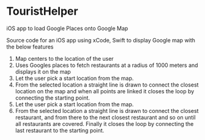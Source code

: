 # TouristHelper
iOS app to load Google Places onto Google Map

Source code for an iOS app using xCode, Swift to display Google map with the below features

1. Map centers to the location of the user
2. Uses Googles places to fetch restaurants at a radius of 1000 meters and displays it on the map
3. Let the user pick a start location from the map. 
4. From the selected location a straight line is drawn to connect the closest location on the map and when all points are linked it closes the loop by connecting the starting point.
3. Let the user pick a start location from the map.
4. From the selected location a straight line is drawn to connect the closest restaurant, and from there to the next closest restaurant and so on until all restaurants are covered. Finally it closes the loop by connecting the last restaurant to the starting point.
